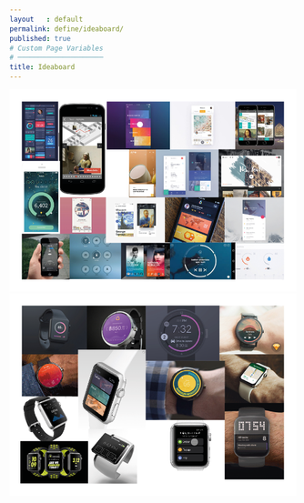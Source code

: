 ```yaml
---
layout   : default
permalink: define/ideaboard/
published: true
# Custom Page Variables
# ─────────────────────
title: Ideaboard
---
```

<img src="../../img/34180351_1004292299744932_4559735700332740608_n.png">
<img src="../../img/34122462_1004958146345014_2782939852037947392_n.png">